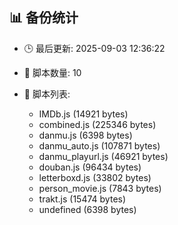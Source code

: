 ## 📊 备份统计

- 🕒 最后更新: 2025-09-03 12:36:22
- 📁 脚本数量: 10
- 📄 脚本列表:

  - IMDb.js (14921 bytes)
  - combined.js (225346 bytes)
  - danmu.js (6398 bytes)
  - danmu_auto.js (107871 bytes)
  - danmu_playurl.js (46921 bytes)
  - douban.js (96434 bytes)
  - letterboxd.js (33802 bytes)
  - person_movie.js (7843 bytes)
  - trakt.js (15474 bytes)
  - undefined (6398 bytes)
